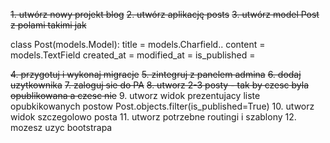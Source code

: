 
~~1. utwórz nowy projekt blog~~
~~2. utwórz aplikację posts~~
~~3. utwórz model Post z polami takimi jak~~ 
    
class Post(models.Model):
    title = models.Charfield..
    content = models.TextField
    created_at = 
    modified_at = 
    is_published = 

~~4. przygotuj i wykonaj migracje~~
~~5. zintegruj z panelem admina~~
~~6. dodaj uzytkownika~~
~~7. zaloguj sie do PA~~
~~8. utworz 2-3 posty - tak by czesc byla opublikowana a czesc nie~~
9. utworz widok prezentujacy liste opubkikowanych postow
Post.objects.filter(is_published=True)
10. utworz widok szczegolowo posta
11. utworz potrzebne routingi i szablony
12. mozesz uzyc bootstrapa